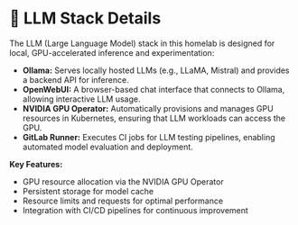 # 🧠 LLM Stack Details

The LLM (Large Language Model) stack in this homelab is designed for local, GPU-accelerated inference and experimentation:

- **Ollama:** Serves locally hosted LLMs (e.g., LLaMA, Mistral) and provides a backend API for inference.
- **OpenWebUI:** A browser-based chat interface that connects to Ollama, allowing interactive LLM usage.
- **NVIDIA GPU Operator:** Automatically provisions and manages GPU resources in Kubernetes, ensuring that LLM workloads can access the GPU.
- **GitLab Runner:** Executes CI jobs for LLM testing pipelines, enabling automated model evaluation and deployment.

**Key Features:**
- GPU resource allocation via the NVIDIA GPU Operator
- Persistent storage for model cache
- Resource limits and requests for optimal performance
- Integration with CI/CD pipelines for continuous improvement 